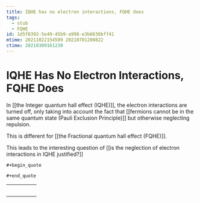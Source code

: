 ```yaml
---
title: IQHE has no electron interactions, FQHE does
tags:
  - stub
  - FQHE
id: 1d5f8392-5e49-45b9-a998-e3b6636bff41
mtime: 20211022154509 20210701200822
ctime: 20210309161230
---
```


# IQHE Has No Electron Interactions, FQHE Does

In [[the Integer quantum hall effect (IQHE)]], the electron interactions are turned off, only taking into account the fact that [[fermions cannot be in the same quantum state (Pauli Exclusion Principle)]] but otherwise neglecting repulsion.

This is different for [[the Fractional quantum hall effect (FQHE)]].

This leads to the interesting question of [[is the neglection of electron interactions in IQHE justified?]]

    #+begin_quote

    #+end_quote

|   |   |   |   |   |
| - | - | - | - | - |
|   |   |   |   |   |
|   |   |   |   |   |
|   |   |   |   |   |
|   |   |   |   |   |
|   |   |   |   |   |
